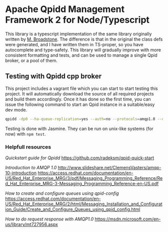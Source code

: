 # Apache Qpidd Management Framework 2 for Node/Typescript
This library is a typescript implementation of the same library originally written by [M. Broadstone](https://github.com/mbroadst/node-qmf2).
The difference is that in the original the class defs were generated, and I have written them in TS-proper, so you have autocomplete and type-safety.
This library will gradually improve with more consistent formatting and tests, and can be used to manage a single Qpid broker, or a pool of them.

## Testing with Qpidd cpp broker
This project includes a vagrant file which you can start to start testing this project. It will automatically download the source of all required projects and build them accordingly.
Once it has done so the first time, you can issue the following command to start an Qpid instance in a suitable/easy dev mode.

```bash
qpidd -dp0 --ha-queue-replication=yes --auth=no --protocols=amqp1.0 --data-dir `mktemp -d`
```

Testing is done with Jasmine. They can be run on unix-like systems (for now) with `npm test`.

### Helpfull resources
*Quickstart guide for Qpidd*
https://github.com/radeksm/qpid-quick-start

*Introduction to AMQP 1.0*
http://www.slideshare.net/ClemensVasters/amqp-10-introduction
https://access.redhat.com/documentation/en-US/Red_Hat_Enterprise_MRG/3/pdf/Messaging_Programming_Reference/Red_Hat_Enterprise_MRG-3-Messaging_Programming_Reference-en-US.pdf

*How to create and configure queues using qpid-config*
https://access.redhat.com/documentation/en-US/Red_Hat_Enterprise_MRG/2/html/Messaging_Installation_and_Configuration_Guide/Create_and_Configure_Queues_using_qpid_config.html

*How to do request response with AMQP1.0*
https://msdn.microsoft.com/en-us/library/mt727956.aspx